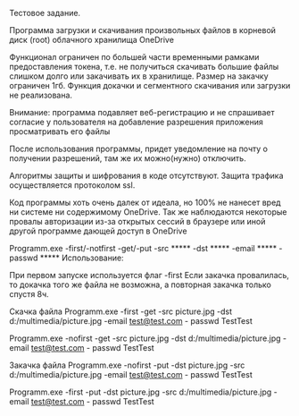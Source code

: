 Тестовое задание.

Программа загрузки и скачивания произвольных файлов в корневой диск (root) облачного хранилища OneDrive

Функционал ограничен по большей части временными рамками предоставления токена, т.е. не получиться 
скачивать большие файлы слишком долго или закачивать их в хранилище.
Размер на закачку ограничен 1гб.
Функция докачки и сегментного скачивания или загрузки не реализована.

Внимание: программа подавляет веб-регистрацию и не спрашивает согласие у пользователя 
на добавление разрешения приложения просматривать его файлы

После использования программы, придет уведомление на почту о получении разрешений, 
там же их можно(нужно) отключить.

Алгоритмы защиты и шифрования в коде отсутствуют. Защита трафика осуществляется протоколом ssl.

Код программы хоть очень далек от идеала, но 100% не нанесет вред ни системе ни содержимому OneDrive.
Так же наблюдаются некоторые провалы авторизации из-за открытых сессий в браузере или иной другой программе дающей доступ в OneDrive


Programm.exe -first/-notfirst -get/-put -src ***** -dst ***** -email ***** -passwd *****
Использование:

При первом запуске используется флаг -first
Если закачка провалилась, то докачка того же файла не возможна, а повторная закачка только спустя 8ч.


Скачка файла
Programm.exe -first -get -src picture.jpg -dst d:/multimedia/picture.jpg -email test@test.com - passwd TestTest
	
Programm.exe -nofirst -get -src picture.jpg -dst d:/multimedia/picture.jpg -email test@test.com - passwd TestTest

Закачка файла
Programm.exe -nofirst -put -dst picture.jpg -src d:/multimedia/picture.jpg -email test@test.com - passwd TestTest

Programm.exe -first -put -dst picture.jpg -src d:/multimedia/picture.jpg -email test@test.com - passwd TestTest